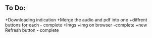 To Do:
-
+Downloading indication
+Merge the audio and pdf into one
+diffrent buttons for each - complete
+Imgs
+img on browser -complete
+new Refresh button - complete

